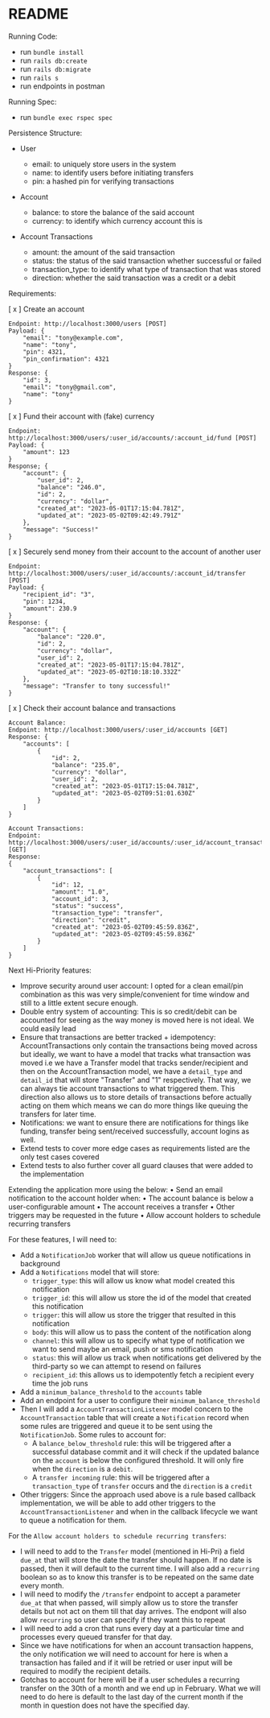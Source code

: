 # README
Running Code:
- run `bundle install`
- run `rails db:create`
- run `rails db:migrate`
- run `rails s`
- run endpoints in postman

Running Spec:
- run `bundle exec rspec spec`

Persistence Structure:
- User
    - email: to uniquely store users in the system
    - name: to identify users before initiating transfers
    - pin: a hashed pin for verifying transactions

- Account
    - balance: to store the balance of the said account
    - currency: to identify which currency account this is

- Account Transactions
    - amount: the amount of the said transaction
    - status: the status of the said transaction whether successful or failed
    - transaction_type: to identify what type of transaction that was stored
    - direction: whether the said transaction was a credit or a debit


Requirements:

[ x ] Create an account
```
Endpoint: http://localhost:3000/users [POST]
Payload: {
    "email": "tony@example.com",
    "name": "tony",
    "pin": 4321,
    "pin_confirmation": 4321
}
Response: {
    "id": 3,
    "email": "tony@gmail.com",
    "name": "tony"
}
```

[ x ] Fund their account with (fake) currency
```
Endpoint: http://localhost:3000/users/:user_id/accounts/:account_id/fund [POST]
Payload: {
    "amount": 123
}
Response; {
    "account": {
        "user_id": 2,
        "balance": "246.0",
        "id": 2,
        "currency": "dollar",
        "created_at": "2023-05-01T17:15:04.781Z",
        "updated_at": "2023-05-02T09:42:49.791Z"
    },
    "message": "Success!"
}
```

[ x ] Securely send money from their account to the account of another user
```
Endpoint: http://localhost:3000/users/:user_id/accounts/:account_id/transfer [POST]
Payload: {
    "recipient_id": "3",
    "pin": 1234,
    "amount": 230.9
}
Response: {
    "account": {
        "balance": "220.0",
        "id": 2,
        "currency": "dollar",
        "user_id": 2,
        "created_at": "2023-05-01T17:15:04.781Z",
        "updated_at": "2023-05-02T10:18:10.332Z"
    },
    "message": "Transfer to tony successful!"
}
```

[ x ] Check their account balance and transactions
```
Account Balance:
Endpoint: http://localhost:3000/users/:user_id/accounts [GET]
Response: {
    "accounts": [
        {
            "id": 2,
            "balance": "235.0",
            "currency": "dollar",
            "user_id": 2,
            "created_at": "2023-05-01T17:15:04.781Z",
            "updated_at": "2023-05-02T09:51:01.630Z"
        }
    ]
}
```
```
Account Transactions:
Endpoint: http://localhost:3000/users/:user_id/accounts/:user_id/account_transactions [GET]
Response:
{
    "account_transactions": [
        {
            "id": 12,
            "amount": "1.0",
            "account_id": 3,
            "status": "success",
            "transaction_type": "transfer",
            "direction": "credit",
            "created_at": "2023-05-02T09:45:59.836Z",
            "updated_at": "2023-05-02T09:45:59.836Z"
        }
    ]
}
```

Next Hi-Priority features:
- Improve security around user account: I opted for a clean email/pin combination as this was very simple/convenient for time window and still to a little extent secure enough.
- Double entry system of accounting: This is so credit/debit can be accounted for seeing as the way money is moved here is not ideal. We could easily lead
- Ensure that transactions are better tracked + idempotency: AccountTransactions only contain the transactions being moved across but ideally, we want to have a model that tracks what transaction was moved i.e we have a Transfer model that tracks sender/recipient and then on the AccountTransaction model, we have a `detail_type` and `detail_id` that will store "Transfer" and "1" respectively. That way, we can always tie account transactions to what triggered them. This direction also allows us to store details of transactions before actually acting on them which means we can do more things like queuing the transfers for later time.
- Notifications: we want to ensure there are notifications for things like funding, transfer being sent/received successfully, account logins as well.
- Extend tests to cover more edge cases as requirements listed are the only test cases covered
- Extend tests to also further cover all guard clauses that were added to the implementation


Extending the application more using the below:
• Send an email notification to the account holder when:
• The account balance is below a user-configurable amount
• The account receives a transfer
• Other triggers may be requested in the future
• Allow account holders to schedule recurring transfers

For these features, I will need to:
- Add a `NotificationJob` worker that will allow us queue notifications in background
- Add a `Notifications` model that will store:
    - `trigger_type`: this will allow us know what model created this notification 
    - `trigger_id`: this will allow us store the id of the model that created this notification
    - `trigger`: this will allow us store the trigger that resulted in this notification
    - `body`: this will allow us to pass the content of the notification along
    - `channel`: this will allow us to specify what type of notification we want to send maybe an email, push or sms notification
    - `status`: this will allow us track when notifications get delivered by the third-party so we can attempt to resend on failures
    - `recipient_id`: this allows us to idempotently fetch a recipient every time the job runs
- Add a `minimum_balance_threshold` to the `accounts` table
- Add an endpoint for a user to configure their `minimum_balance_threshold`
- Then I will add a `AccountTransactionListener` model concern to the `AccountTransaction` table that will create a `Notification` record when some rules are triggered and queue it to be sent using the `NotificationJob`. Some rules to account for:
    - A `balance_below_threshold` rule: this will be triggered after a successful database commit and it will check if the updated balance on the `account` is below the configured threshold. It will only fire when the `direction` is a `debit`.
    - A `transfer incoming` rule: this will be triggered after a `transaction_type` of `transfer` occurs and the `direction` is a `credit`
- Other triggers: Since the approach used above is a rule based callback implementation, we will be able to add other triggers to the `AccountTransactionListener` and when in the callback lifecycle we want to queue a notification for them.

For the `Allow account holders to schedule recurring transfers`:
- I will need to add to the `Transfer` model (mentioned in Hi-Pri) a field `due_at` that will store the date the transfer should happen. If no date is passed, then it will default to the current time. I will also add a `recurring` boolean so as to know this transfer is to be repeated on the same date every month.
- I will need to modify the `/transfer` endpoint to accept a parameter `due_at` that when passed, will simply allow us to store the transfer details but not act on them till that day arrives. The endpont will also allow `recurring` so user can specify if they want this to repeat
- I will need to add a cron that runs every day at a particular time and processes every queued transfer for that day.
- Since we have notifications for when an account transaction happens, the only notification we will need to account for here is when a transaction has failed and if it will be retried or user input will be required to modify the recipient details.
- Gotchas to account for here will be if a user schedules a recurring transfer on the 30th of a month and we end up in February. What we will need to do here is default to the last day of the current month if the month in question does not have the specified day. 

